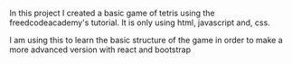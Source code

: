 In this project I created a basic game of tetris using the freedcodeacademy's tutorial. It is only using html, javascript and, css.

I am using this to learn the basic structure of the game in order to make a more advanced version with react and bootstrap